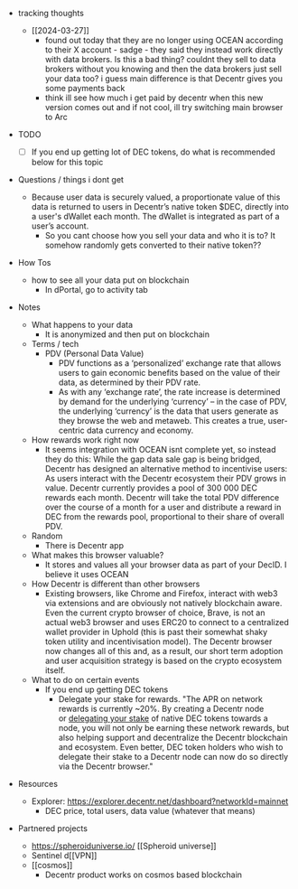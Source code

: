   * tracking thoughts
    * [[2024-03-27]]
      * found out today that they are no longer using OCEAN according to their X account - sadge - they said they instead work directly with data brokers. Is this a bad thing? couldnt they sell to data brokers without you knowing and then the data brokers just sell your data too? i guess main difference is that Decentr gives you some payments back
      * think ill see how much i get paid by decentr when this new version comes out and if not cool, ill try switching main browser to Arc

  * TODO
    * [ ] If you end up getting lot of DEC tokens, do what is recommended below for this topic
  * Questions / things i dont get
    * Because user data is securely valued, a proportionate value of this data is returned to users in Decentr’s native token $DEC, directly into a user's dWallet each month. The dWallet is integrated as part of a user’s account.
      * So you cant choose how you sell your data and who it is to? It somehow randomly gets converted to their native token??
  * How Tos
    * how to see all your data put on blockchain
      * In dPortal, go to activity tab
  * Notes
    * What happens to your data
      * It is anonymized and then put on blockchain
    * Terms / tech
      * PDV (Personal Data Value)
        * PDV functions as a ‘personalized’ exchange rate that allows users to gain economic benefits based on the value of their data, as determined by their PDV rate.
        * As with any ‘exchange rate’, the rate increase is determined by demand for the underlying ‘currency’ – in the case of PDV, the underlying ‘currency’ is the data that users generate as they browse the web and metaweb. This creates a true, user-centric data currency and economy.
    * How rewards work right now
      * It seems integration with OCEAN isnt complete yet, so instead they do this: While the gap data sale gap is being bridged, Decentr has designed an alternative method to incentivise users:
As users interact with the Decentr ecosystem their PDV grows in value. Decentr currently provides a pool of 300 000 DEC rewards each month. Decentr will take the total PDV difference over the course of a month for a user and distribute a reward in DEC from the rewards pool, proportional to their share of overall PDV.
    * Random
      * There is Decentr app
    * What makes this browser valuable?
      * It stores and values all your browser data as part of your DecID. I believe it uses OCEAN
    * How Decentr is different than other browsers
      * Existing browsers, like Chrome and Firefox, interact with web3 via extensions and are obviously not natively blockchain aware. Even the current crypto browser of choice, Brave, is not an actual web3 browser and uses ERC20 to connect to a centralized wallet provider in Uphold (this is past their somewhat shaky token utility and incentivisation model). The Decentr browser now changes all of this and, as a result, our short term adoption and user acquisition strategy is based on the crypto ecosystem itself.
    * What to do on certain events
      * If you end up getting DEC tokens
        * Delegate your stake for rewards. "The APR on network rewards is currently ~20%. By creating a Decentr node or [delegating your stake](https://decentrnet.medium.com/delegated-staking-via-the-decentr-browser-is-now-live-d0973fd94c47) of native DEC tokens towards a node, you will not only be earning these network rewards, but also helping support and decentralize the Decentr blockchain and ecosystem. Even better, DEC token holders who wish to delegate their stake to a Decentr node can now do so directly via the Decentr browser."
  * Resources
    * Explorer: https://explorer.decentr.net/dashboard?networkId=mainnet
      * DEC price, total users, data value (whatever that means)
  * Partnered projects
    * https://spheroiduniverse.io/ [[Spheroid universe]]
    * Sentinel d[[VPN]]
    * [[cosmos]]
      * Decentr product works on cosmos based blockchain